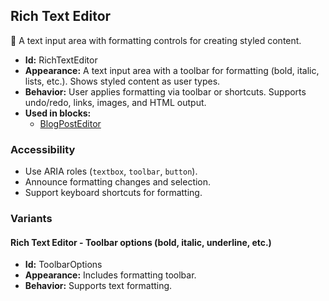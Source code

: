 ## Rich Text Editor
📝 A text input area with formatting controls for creating styled content.
- **Id:** RichTextEditor
- **Appearance:** A text input area with a toolbar for formatting (bold, italic, lists, etc.). Shows styled content as user types.
- **Behavior:** User applies formatting via toolbar or shortcuts. Supports undo/redo, links, images, and HTML output.
- **Used in blocks:**
  - [BlogPostEditor](blocks.md#blog-post-editor)
### Accessibility
- Use ARIA roles (`textbox`, `toolbar`, `button`).
- Announce formatting changes and selection.
- Support keyboard shortcuts for formatting.

### Variants
#### Rich Text Editor - **Toolbar options (bold, italic, underline, etc.)**
- **Id:** ToolbarOptions
- **Appearance:** Includes formatting toolbar.
- **Behavior:** Supports text formatting.

